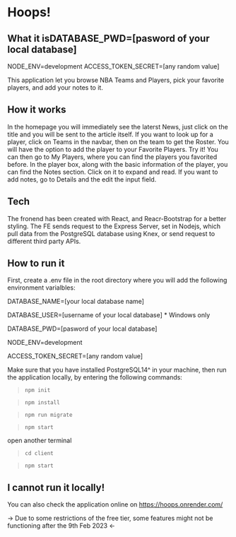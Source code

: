 
# __Hoops!__

## What it isDATABASE_PWD=[pasword of your local database]
NODE_ENV=development
ACCESS_TOKEN_SECRET=[any random value]

This application let you browse NBA Teams and Players, pick your favorite players, and add your notes to it.

## How it works
In the homepage you will immediately see the laterst News, just click on the title and you will be sent to the article itself.
If you want to look up for a player, click on Teams in the navbar, then on the team to get the Roster. You will have the option to add the player to your Favorite Players. Try it! You can then go to My Players, where you can find the players you favorited before. In the player box, along with the basic information of the player, you can find the Notes section. Click on it to expand and read. 
If you want to add notes, go to Details and the edit the input field.


## Tech
The fronend has been created with React, and Reacr-Bootstrap for a better styling. The FE sends request to the Express Server, set in Nodejs, which pull data from the PostgreSQL database using Knex, or send request to different third party APIs. 


## How to run it
First, create a .env file in the root directory where you will add the following environment varialbles:

DATABASE_NAME=[your local database name]

DATABASE_USER=[username of your local database] * Windows only

DATABASE_PWD=[pasword of your local database]

NODE_ENV=development

ACCESS_TOKEN_SECRET=[any random value]

Make sure that you have installed PostgreSQL14^ in your machine, then run the application locally, by entering the following commands:

> `npm init`

> `npm install`

> `npm run migrate`

> `npm start`

open another terminal
> `cd client`

> `npm start`

## I cannot run it locally! ##
You can also check the application online on https://hoops.onrender.com/ 

-> Due to some restrictions of the free tier, some features might not be functioning after the 9th Feb 2023 <-
